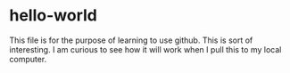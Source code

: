 # hello-world
This file is for the purpose of learning to use github.
This is sort of interesting. 
I am curious to see how it will work when I pull this to my local computer.

